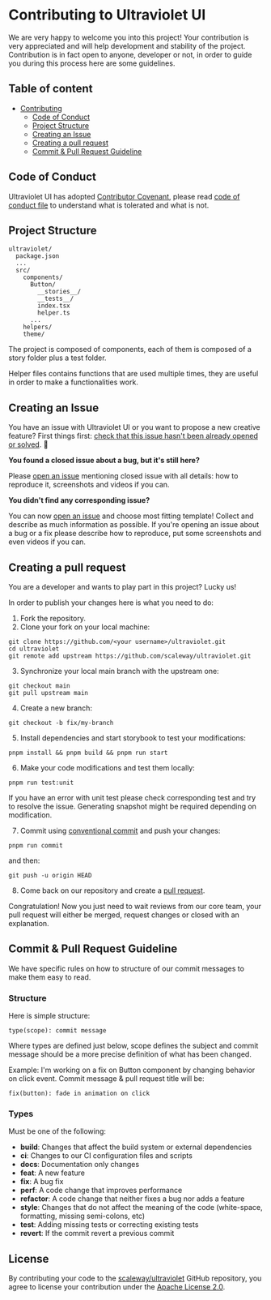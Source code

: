 # Contributing to Ultraviolet UI

We are very happy to welcome you into this project! Your contribution is very appreciated and will help development and stability of the project.
Contribution is in fact open to anyone, developer or not, in order to guide you during this process here are some guidelines.

## Table of content

- [Contributing](#contributing-to-ultraviolet)
  - [Code of Conduct](#code-of-conduct)
  - [Project Structure](#project-structure)
  - [Creating an Issue](#creating-an-issue)
  - [Creating a pull request](#creating-a-pull-request)
  - [Commit & Pull Request Guideline](#commit--pull-request-guideline)

## Code of Conduct

Ultraviolet UI has adopted [Contributor Covenant](https://www.contributor-covenant.org), please read [code of conduct file](/CODE_OF_CONDUCT.md)
to understand what is tolerated and what is not.

## Project Structure

```
ultraviolet/
  package.json
  ...
  src/
    components/
      Button/
        __stories__/
        __tests__/
        index.tsx
        helper.ts
      ...
    helpers/
    theme/
```

The project is composed of components, each of them is composed of a story folder plus a test folder.

Helper files contains functions that are used multiple times, they are useful in order to make a functionalities work.

## Creating an Issue

You have an issue with Ultraviolet UI or you want to propose a new creative feature? First things first: [check that this issue hasn't been already opened or solved](https://github.com/scaleway/ultraviolet/issues). 🔎

**You found a closed issue about a bug, but it's still here?**

Please [open an issue](https://github.com/scaleway/ultraviolet/issues/new/choose) mentioning closed issue with all details: how to reproduce it, screenshots and videos if you can.

**You didn't find any corresponding issue?**

You can now [open an issue](https://github.com/scaleway/ultraviolet/issues/new/choose) and choose most fitting template! Collect and describe as much information as possible.
If you're opening an issue about a bug or a fix please describe how to reproduce, put some screenshots and even videos if you can.

## Creating a pull request

You are a developer and wants to play part in this project? Lucky us!

In order to publish your changes here is what you need to do:

1. Fork the repository.
2. Clone your fork on your local machine:

```shell
git clone https://github.com/<your username>/ultraviolet.git
cd ultraviolet
git remote add upstream https://github.com/scaleway/ultraviolet.git
```

3. Synchronize your local main branch with the upstream one:

```shell
git checkout main
git pull upstream main
```

4. Create a new branch:

```shell
git checkout -b fix/my-branch
```

5. Install dependencies and start storybook to test your modifications:

```shell
pnpm install && pnpm build && pnpm run start
```

6. Make your code modifications and test them locally:

```shell
pnpm run test:unit
```

If you have an error with unit test please check corresponding test and try to resolve the issue.
Generating snapshot might be required depending on modification.

7. Commit using [conventional commit](https://www.conventionalcommits.org/en/v1.0.0/) and push your changes:

```shell
pnpm run commit
```

and then:

```shell
git push -u origin HEAD
```

8. Come back on our repository and create a [pull request](https://github.com/scaleway/ultraviolet/compare).

Congratulation! Now you just need to wait reviews from our core team, your pull request will either be merged, request changes or closed with an explanation.

## Commit & Pull Request Guideline

We have specific rules on how to structure of our commit messages to make them easy to read.

### Structure

Here is simple structure:

```
type(scope): commit message
```

Where types are defined just below, scope defines the subject and commit message should be a more precise definition of what has been changed.

Example: I'm working on a fix on Button component by changing behavior on click event. Commit message & pull request title will be:

```
fix(button): fade in animation on click
```

### Types

Must be one of the following:

- **build**: Changes that affect the build system or external dependencies
- **ci**: Changes to our CI configuration files and scripts
- **docs**: Documentation only changes
- **feat**: A new feature
- **fix**: A bug fix
- **perf**: A code change that improves performance
- **refactor**: A code change that neither fixes a bug nor adds a feature
- **style**: Changes that do not affect the meaning of the code (white-space, formatting, missing semi-colons, etc)
- **test**: Adding missing tests or correcting existing tests
- **revert**: If the commit revert a previous commit

## License

By contributing your code to the [scaleway/ultraviolet](https://github.com/scaleway/ultraviolet) GitHub repository, you agree to license your contribution under the [Apache License 2.0](/LICENSE).
